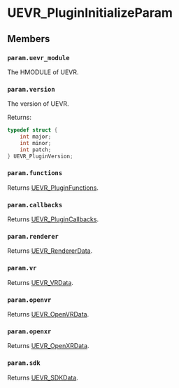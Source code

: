 # UEVR_PluginInitializeParam

## Members

### `param.uevr_module`

The HMODULE of UEVR.

### `param.version`

The version of UEVR.

Returns:
```c
typedef struct {
    int major;
    int minor;
    int patch;
} UEVR_PluginVersion;
```

### `param.functions`

Returns [UEVR_PluginFunctions](UEVR_PluginFunctions.md).

### `param.callbacks`

Returns [UEVR_PluginCallbacks](UEVR_PluginCallbacks.md).

### `param.renderer`

Returns [UEVR_RendererData](UEVR_RendererData.md).

### `param.vr`

Returns [UEVR_VRData](UEVR_VRData.md).

### `param.openvr`

Returns [UEVR_OpenVRData](UEVR_OpenVRData.md).

### `param.openxr`

Returns [UEVR_OpenXRData](UEVR_OpenXRData.md).

### `param.sdk`

Returns [UEVR_SDKData](UEVR_SDKData.md).